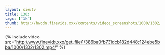 ```yaml
--- 
layout: sieutv
title: 1302
tags: ["1k"]
thumb: http://hwcdn.finevids.xxx/contents/videos_screenshots/1000/1302/preview.mp4.jpg
---
```

{% include video src="http://www.finevids.xxx/get_file/1/386ba0fb731dcb182d448c124ebe5bba/1000/1302/1302.mp4/" %} 
